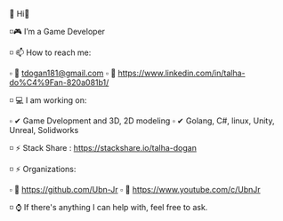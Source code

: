  🤖  Hi👋 
 
 ◽🎮 I’m a Game Developer

 ◽ 📫 How to reach me:

   ▫ 🚩 tdogan181@gmail.com
   ▫ 🚩 https://www.linkedin.com/in/talha-do%C4%9Fan-820a081b1/


 ◽ 💻 I am working on:

   ▫ ✔ Game Dvelopment and 3D, 2D modeling
   ▫ ✔ Golang, C#, linux, Unity, Unreal, Solidworks

 ◽ ⚡ Stack Share : https://stackshare.io/talha-dogan

 ◽ ⚡ Organizations:

   ▫ 🎯 https://github.com/Ubn-Jr
   ▫ 🎯 https://www.youtube.com/c/UbnJr
   
   
◽ ⌚ If there's anything I can help with, feel free to ask.
